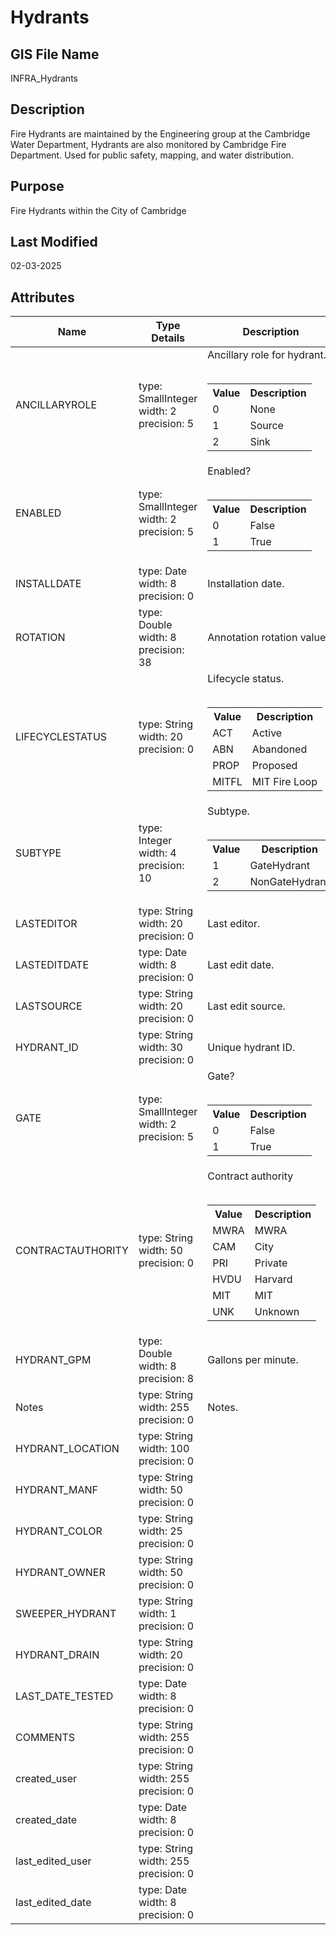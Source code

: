 # Hydrants
## GIS File Name
INFRA_Hydrants
## Description
<DIV STYLE="text-align:Left;"><DIV><DIV><P><SPAN>Fire Hydrants are maintained by the Engineering group at the Cambridge Water Department, Hydrants are also monitored by Cambridge Fire Department. Used for public safety, mapping, and water distribution.</SPAN></P></DIV></DIV></DIV>

## Purpose
Fire Hydrants within the City of Cambridge
## Last Modified
02-03-2025
## Attributes
|Name|Type Details|Description|
|----|------------|-----------|
|ANCILLARYROLE|type: SmallInteger<br/>width: 2<br/>precision: 5|Ancillary role for hydrant.<br/><br /><table><tr><th style="font-weight:bold;">Value</th><th style="font-weight:bold;">Description</th></tr><tr><td>0</td><td>None</td></tr><tr><td>1</td><td>Source</td></tr><tr><td>2</td><td>Sink</td></tr></table>|
|ENABLED|type: SmallInteger<br/>width: 2<br/>precision: 5|Enabled?<br/><br /><table><tr><th style="font-weight:bold;">Value</th><th style="font-weight:bold;">Description</th></tr><tr><td>0</td><td>False</td></tr><tr><td>1</td><td>True</td></tr></table>|
|INSTALLDATE|type: Date<br/>width: 8<br/>precision: 0|Installation date.|
|ROTATION|type: Double<br/>width: 8<br/>precision: 38|Annotation rotation value.|
|LIFECYCLESTATUS|type: String<br/>width: 20<br/>precision: 0|Lifecycle status.<br/><br /><table><tr><th style="font-weight:bold;">Value</th><th style="font-weight:bold;">Description</th></tr><tr><td>ACT</td><td>Active</td></tr><tr><td>ABN</td><td>Abandoned</td></tr><tr><td>PROP</td><td>Proposed</td></tr><tr><td>MITFL</td><td>MIT Fire Loop</td></tr></table>|
|SUBTYPE|type: Integer<br/>width: 4<br/>precision: 10|Subtype.<br/><br /><table><tr><th style="font-weight:bold;">Value</th><th style="font-weight:bold;">Description</th></tr><tr><td>1</td><td>GateHydrant</td></tr><tr><td>2</td><td>NonGateHydrant</td></tr></table>|
|LASTEDITOR|type: String<br/>width: 20<br/>precision: 0|Last editor.|
|LASTEDITDATE|type: Date<br/>width: 8<br/>precision: 0|Last edit date.|
|LASTSOURCE|type: String<br/>width: 20<br/>precision: 0|Last edit source.|
|HYDRANT_ID|type: String<br/>width: 30<br/>precision: 0|Unique hydrant ID.|
|GATE|type: SmallInteger<br/>width: 2<br/>precision: 5|Gate?<br/><br /><table><tr><th style="font-weight:bold;">Value</th><th style="font-weight:bold;">Description</th></tr><tr><td>0</td><td>False</td></tr><tr><td>1</td><td>True</td></tr></table>|
|CONTRACTAUTHORITY|type: String<br/>width: 50<br/>precision: 0|Contract authority<br/><br /><table><tr><th style="font-weight:bold;">Value</th><th style="font-weight:bold;">Description</th></tr><tr><td>MWRA</td><td>MWRA</td></tr><tr><td>CAM</td><td>City</td></tr><tr><td>PRI</td><td>Private</td></tr><tr><td>HVDU</td><td>Harvard</td></tr><tr><td>MIT</td><td>MIT</td></tr><tr><td>UNK</td><td>Unknown</td></tr></table>|
|HYDRANT_GPM|type: Double<br/>width: 8<br/>precision: 8|Gallons per minute.|
|Notes|type: String<br/>width: 255<br/>precision: 0|Notes.|
|HYDRANT_LOCATION|type: String<br/>width: 100<br/>precision: 0||
|HYDRANT_MANF|type: String<br/>width: 50<br/>precision: 0||
|HYDRANT_COLOR|type: String<br/>width: 25<br/>precision: 0||
|HYDRANT_OWNER|type: String<br/>width: 50<br/>precision: 0||
|SWEEPER_HYDRANT|type: String<br/>width: 1<br/>precision: 0||
|HYDRANT_DRAIN|type: String<br/>width: 20<br/>precision: 0||
|LAST_DATE_TESTED|type: Date<br/>width: 8<br/>precision: 0||
|COMMENTS|type: String<br/>width: 255<br/>precision: 0||
|created_user|type: String<br/>width: 255<br/>precision: 0||
|created_date|type: Date<br/>width: 8<br/>precision: 0||
|last_edited_user|type: String<br/>width: 255<br/>precision: 0||
|last_edited_date|type: Date<br/>width: 8<br/>precision: 0||
